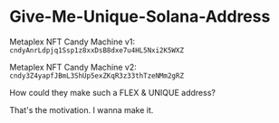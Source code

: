 # Give-Me-Unique-Solana-Address

Metaplex NFT Candy Machine v1: `cndyAnrLdpjq1Ssp1z8xxDsB8dxe7u4HL5Nxi2K5WXZ`

Metaplex NFT Candy Machine v2: `cndy3Z4yapfJBmL3ShUp5exZKqR3z33thTzeNMm2gRZ`

How could they make such a FLEX & UNIQUE address?

That's the motivation. I wanna make it.
